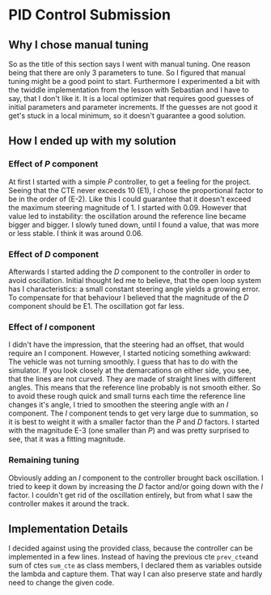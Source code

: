 # PID Control Submission

## Why I chose manual tuning
So as the title of this section says I went with manual tuning. One reason being that there are only 3 parameters to tune. So I figured that manual tuning might be a good point to start.
Furthermore I experimented a bit with the twiddle implementation from the lesson with Sebastian and I have to say, that I don't like it. It is a local optimizer that requires good guesses of initial parameters and parameter increments. If the guesses are not good it get's stuck in a local minimum, so it doesn't guarantee a good solution.

## How I ended up with my solution
### Effect of _P_ component 
At first I started with a simple _P_ controller, to get a feeling for the project. Seeing that the CTE never exceeds 10 (E1), I chose the proportional factor to be in the order of (E-2). Like this I could guarantee that it doesn't exceed the maximum steering magnitude of 1. I started with 0.09. However that value led to instability: the oscillation around the reference line became bigger and bigger. I slowly tuned down, until I found a value, that was more or less stable. I think it was around 0.06.

### Effect of _D_ component

Afterwards I started adding the _D_ component to the controller in order to avoid oscillation. Initial thought led me to believe, that the open loop system has I characteristics: a small constant steering angle yields a growing error. To compensate for that behaviour I believed that the magnitude of the _D_ component should be E1. The oscillation got far less. 

### Effect of _I_ component

I didn't have the impression, that the steering had an offset, that would require an I component. However, I started noticing something awkward: The vehicle was not turning smoothly. I guess that has to do with the simulator. If you look closely at the demarcations on either side, you see, that the lines are not curved. They are made of straight lines with different angles. This means that the reference line probably is not smooth either. So to avoid these rough quick and small turns each time the reference line changes it's angle, I tried to smoothen the steering angle with an _I_ component. 
The _I_ component tends to get very large due to summation, so it is best to weight it with a smaller factor than the _P_ and _D_ factors. I started with the magnitude E-3 (one smaller than _P_) and was pretty surprised to see, that it was a fitting magnitude. 

### Remaining tuning 
Obviously adding an _I_ component to the controller brought back oscillation. I tried to keep it down by increasing the _D_ factor and/or going down with the _I_ factor. I couldn't get rid of the oscillation entirely, but from what I saw the controller makes it around the track. 

## Implementation Details
I decided against using the provided class, because the controller can be implemented in a few lines. Instead of having the previous cte `prev_cte`and sum of ctes `sum_cte` as class members, I declared them as variables outside the lambda and capture them. That way I can also preserve state and hardly need to change the given code. 